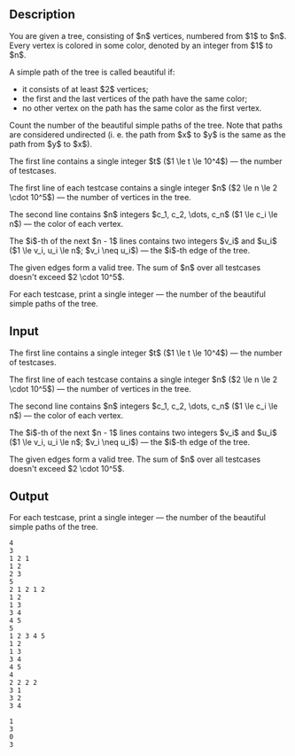 ## Description

<div><p>You are given a tree, consisting of $n$ vertices, numbered from $1$ to $n$. Every vertex is colored in some color, denoted by an integer from $1$ to $n$.</p><p>A simple path of the tree is called <span class="tex-font-style-it">beautiful</span> if: </p><ul> <li> it consists of at least $2$ vertices; </li><li> the first and the last vertices of the path have the same color; </li><li> no other vertex on the path has the same color as the first vertex. </li></ul><p>Count the number of the <span class="tex-font-style-it">beautiful</span> simple paths of the tree. Note that paths are considered undirected (i. e. the path from $x$ to $y$ is the same as the path from $y$ to $x$).</p></div><div class="input-specification"><p>The first line contains a single integer $t$ ($1 \le t \le 10^4$)&nbsp;— the number of testcases.</p><p>The first line of each testcase contains a single integer $n$ ($2 \le n \le 2 \cdot 10^5$)&nbsp;— the number of vertices in the tree.</p><p>The second line contains $n$ integers $c_1, c_2, \dots, c_n$ ($1 \le c_i \le n$)&nbsp;— the color of each vertex.</p><p>The $i$-th of the next $n - 1$ lines contains two integers $v_i$ and $u_i$ ($1 \le v_i, u_i \le n$; $v_i \neq u_i$)&nbsp;— the $i$-th edge of the tree.</p><p>The given edges form a valid tree. The sum of $n$ over all testcases doesn't exceed $2 \cdot 10^5$.</p></div><div class="output-specification"><p>For each testcase, print a single integer&nbsp;— the number of the <span class="tex-font-style-it">beautiful</span> simple paths of the tree.</p></div>

## Input

<p>The first line contains a single integer $t$ ($1 \le t \le 10^4$)&nbsp;— the number of testcases.</p><p>The first line of each testcase contains a single integer $n$ ($2 \le n \le 2 \cdot 10^5$)&nbsp;— the number of vertices in the tree.</p><p>The second line contains $n$ integers $c_1, c_2, \dots, c_n$ ($1 \le c_i \le n$)&nbsp;— the color of each vertex.</p><p>The $i$-th of the next $n - 1$ lines contains two integers $v_i$ and $u_i$ ($1 \le v_i, u_i \le n$; $v_i \neq u_i$)&nbsp;— the $i$-th edge of the tree.</p><p>The given edges form a valid tree. The sum of $n$ over all testcases doesn't exceed $2 \cdot 10^5$.</p>

## Output

<p>For each testcase, print a single integer&nbsp;— the number of the <span class="tex-font-style-it">beautiful</span> simple paths of the tree.</p>





```input1|2,3,4,5,12,13,14,15,16,17
4
3
1 2 1
1 2
2 3
5
2 1 2 1 2
1 2
1 3
3 4
4 5
5
1 2 3 4 5
1 2
1 3
3 4
4 5
4
2 2 2 2
3 1
3 2
3 4
```




```output1
1
3
0
3
```


